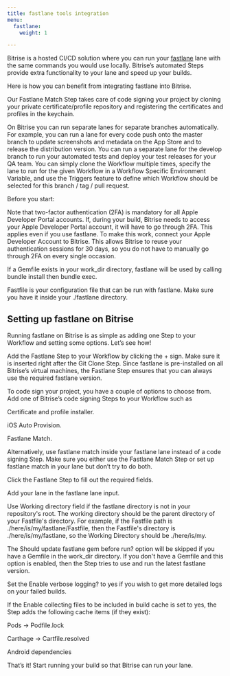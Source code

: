 ```yaml
---
title: fastlane tools integration
menu:
  fastlane:
    weight: 1

---
```

Bitrise is a hosted CI/CD solution where you can run your [fastlane](https://docs.fastlane.tools/) lane with the same commands you would use locally. Bitrise’s automated Steps provide extra functionality to your lane and speed up your builds.

Here is how you can benefit from integrating fastlane into Bitrise.

Our Fastlane Match Step takes care of code signing your project by cloning your private certificate/profile repository and registering the certificates and profiles in the keychain.

On Bitrise you can run separate lanes for separate branches automatically. For example, you can run a lane for every code push onto the master branch to update screenshots and metadata on the App Store and to release the distribution version. You can run a separate lane for the develop branch to run your automated tests and deploy your test releases for your QA team. You can simply clone the Workflow multiple times, specify the lane to run for the given Workflow in a Workflow Specific Environment Variable, and use the Triggers feature to define which Workflow should be selected for this branch / tag / pull request.

Before you start:

Note that two-factor authentication (2FA) is mandatory for all Apple Developer Portal accounts. If, during your build, Bitrise needs to access your Apple Developer Portal account, it will have to go through 2FA. This applies even if you use fastlane. To make this work, connect your Apple Developer Account to Bitrise. This allows Bitrise to reuse your authentication sessions for 30 days, so you do not have to manually go through 2FA on every single occasion.

If a Gemfile exists in your work_dir directory, fastlane will be used by calling bundle install then bundle exec. 

Fastfile is your configuration file that can be run with fastlane. Make sure you have it inside your ./fastlane directory.


## Setting up fastlane on Bitrise
Running fastlane on Bitrise is as simple as adding one Step to your Workflow and setting some options. Let’s see how!

Add the Fastlane Step to your Workflow by clicking the + sign. Make sure it is inserted right after the Git Clone Step. Since fastlane is pre-installed on all Bitrise’s virtual machines, the Fastlane Step ensures that you can always use the required fastlane version.

To code sign your project, you have a couple of options to choose from. Add one of Bitrise’s code signing Steps to your Workflow such as

 Certificate and profile installer.

 iOS Auto Provision.

 Fastlane Match.  

Alternatively, use fastlane match inside your fastlane lane instead of a code signing Step. Make sure you either use the Fastlane Match Step or set up fastlane match in your lane but don’t try to do both.

Click the Fastlane Step to fill out the required fields.

Add your lane in the fastlane lane input. 

Use Working directory field if the fastlane directory is not in your repository's root. The working directory should be the parent directory of your Fastfile's directory. For example, if the Fastfile path is ./here/is/my/fastlane/Fastfile, then the Fastfile's directory is ./here/is/my/fastlane, so the Working Directory should be ./here/is/my.

The Should update fastlane gem before run? option will be skipped if you have a Gemfile in the work_dir directory. If you don't have a Gemfile and this option is enabled, then the Step tries to use and run the latest fastlane version.

Set the Enable verbose logging? to yes if you wish to get more detailed logs on your failed builds.

If the Enable collecting files to be included in build cache is set to yes, the Step adds the following cache items (if they exist):

Pods -> Podfile.lock

Carthage -> Cartfile.resolved

Android dependencies

That’s it! Start running your build so that Bitrise can run your lane.

 